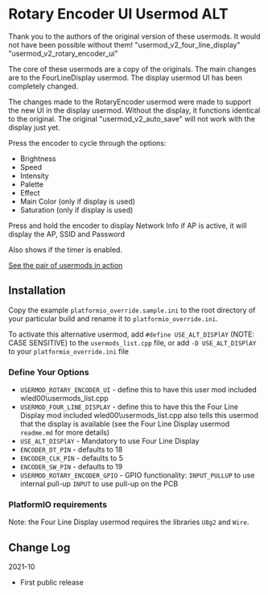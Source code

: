 # Rotary Encoder UI Usermod ALT

Thank you to the authors of the original version of these usermods. It would not have been possible without them!
"usermod_v2_four_line_display"
"usermod_v2_rotary_encoder_ui"

The core of these usermods are a copy of the originals. The main changes are to the FourLineDisplay usermod.
The display usermod UI has been completely changed.


The changes made to the RotaryEncoder usermod were made to support the new UI in the display usermod.
Without the display, it functions identical to the original.
The original "usermod_v2_auto_save" will not work with the display just yet.

Press the encoder to cycle through the options:
* Brightness
* Speed
* Intensity
* Palette
* Effect
* Main Color (only if display is used)
* Saturation (only if display is used)

Press and hold the encoder to display Network Info
    if AP is active, it will display the AP, SSID and Password

Also shows if the timer is enabled.

[See the pair of usermods in action](https://www.youtube.com/watch?v=ulZnBt9z3TI)

## Installation

Copy the example `platformio_override.sample.ini` to the root directory of your particular build and rename it to `platformio_override.ini`.

To activate this alternative usermod, add `#define USE_ALT_DISPlAY` (NOTE: CASE SENSITIVE) to the `usermods_list.cpp` file, or add `-D USE_ALT_DISPlAY` to your `platformio_override.ini` file

### Define Your Options

* `USERMOD_ROTARY_ENCODER_UI`       - define this to have this user mod included wled00\usermods_list.cpp
* `USERMOD_FOUR_LINE_DISPLAY`       - define this to have this the Four Line Display mod included wled00\usermods_list.cpp
                                        also tells this usermod that the display is available
                                        (see the Four Line Display usermod `readme.md` for more details)
* `USE_ALT_DISPlAY`                 - Mandatory to use Four Line Display
* `ENCODER_DT_PIN`                  - defaults to 18
* `ENCODER_CLK_PIN`                 - defaults to 5
* `ENCODER_SW_PIN`                  - defaults to 19
* `USERMOD_ROTARY_ENCODER_GPIO`     - GPIO functionality:
                                        `INPUT_PULLUP` to use internal pull-up
                                        `INPUT` to use pull-up on the PCB

### PlatformIO requirements

Note: the Four Line Display usermod requires the libraries `U8g2` and `Wire`.

## Change Log

2021-10
* First public release
